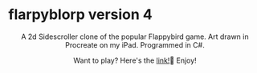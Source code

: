 # flarpyblorp version 4
<div id="header" align="center">

<blockquote class="imgur-embed-pub" lang="en" data-id="yHHx1xn"><a href="https://imgur.com/yHHx1xn"></a></blockquote><script async src="//s.imgur.com/min/embed.js" charset="utf-8"></script>

A 2d Sidescroller clone of the popular Flappybird game. Art drawn in Procreate on my iPad. Programmed in C#. 

Want to play? Here's the <a href="https://jinxcodex00.itch.io/flarpy-blorp">link!</a>🐤 Enjoy!
</div>
